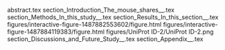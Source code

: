abstract.tex
section_Introduction_The_mouse_shares__.tex
section_Methods_In_this_study__.tex
section_Results_In_this_section__.tex
figures/interactive-figure-1487882553602/figure.html
figures/interactive-figure-1487884119383/figure.html
figures/UniProt ID-2/UniProt ID-2.png
section_Discussions_and_Future_Study__.tex
section_Appendix__.tex
